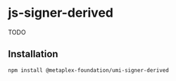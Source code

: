 # js-signer-derived

TODO

## Installation

```sh
npm install @metaplex-foundation/umi-signer-derived
```

